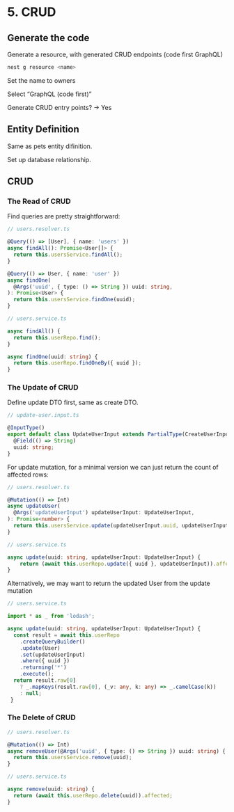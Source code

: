 # 5. CRUD
## Generate the code
Generate a resource, with generated CRUD endpoints (code first GraphQL)
```bash
nest g resource <name>
```
Set the name to owners

Select “GraphQL (code first)”

Generate CRUD entry points? → Yes

## Entity Definition
Same as pets entity difinition.

Set up database relationship.


## CRUD
### The Read of CRUD
Find queries are pretty straightforward:

```typescript
// users.resolver.ts

@Query(() => [User], { name: 'users' })
async findAll(): Promise<User[]> {
  return this.usersService.findAll();
}

@Query(() => User, { name: 'user' })
async findOne(
  @Args('uuid', { type: () => String }) uuid: string,
): Promise<User> {
  return this.usersService.findOne(uuid);
}
```

```typescript
// users.service.ts

async findAll() {
  return this.userRepo.find();
}

async findOne(uuid: string) {
  return this.userRepo.findOneBy({ uuid });
}
```

### The Update of CRUD
Define update DTO first, same as create DTO.

```typescript
// update-user.input.ts

@InputType()
export default class UpdateUserInput extends PartialType(CreateUserInput) {
  @Field(() => String)
  uuid: string;
}
```

For update mutation, for a minimal version we can just return the count of affected rows:
```typescript
// users.resolver.ts

@Mutation(() => Int)
async updateUser(
  @Args('updateUserInput') updateUserInput: UpdateUserInput,
): Promise<number> {
  return this.usersService.update(updateUserInput.uuid, updateUserInput);
}
```
```typescript
// users.service.ts

async update(uuid: string, updateUserInput: UpdateUserInput) {
    return (await this.userRepo.update({ uuid }, updateUserInput)).affected;
}
```
Alternatively, we may want to return the updated User from the update mutation
```typescript
// users.service.ts

import * as _ from 'lodash';

async update(uuid: string, updateUserInput: UpdateUserInput) {
  const result = await this.userRepo
    .createQueryBuilder()
    .update(User)
    .set(updateUserInput)
    .where({ uuid })
    .returning('*')
    .execute();
  return result.raw[0]
    ? _.mapKeys(result.raw[0], (_v: any, k: any) => _.camelCase(k))
    : null;
 }
```
### The Delete of CRUD

```typescript
// users.resolver.ts

@Mutation(() => Int)
async removeUser(@Args('uuid', { type: () => String }) uuid: string) {
  return this.usersService.remove(uuid);
}
```
```typescript
// users.service.ts

async remove(uuid: string) {
  return (await this.userRepo.delete(uuid)).affected;
}
```
